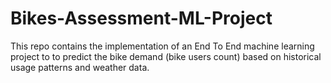 # Bikes-Assessment-ML-Project
This repo contains the implementation of an End To End machine learning project to to predict the bike demand (bike users count) based on historical usage patterns and weather data.
